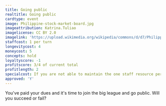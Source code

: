 ```yaml
---
title: Going public
realtitle: Going public
cardtype: event
image: Philippine-stock-market-board.jpg
imageattribution: Katrina.Tuliao
imagelicense: CC BY 2.0
imagelink: 'https://upload.wikimedia.org/wikipedia/commons/d/d7/Philippine-stock-market-board.jpg'
staffcost: 1 per turn
longevitycost: 4
moneycost: 5
concepts: hold
loyaltyscore: -1
profitscore: 3/4 of current total
profitlength: 2
specialcost: If you are not able to maintain the one staff resource per turn then you are delisted and lose 1 point of Longevity and Loyalty.
approved: 'Y'
---
```


You've paid your dues and it's time to join the big league and go public. Will you succeed or fail?
